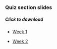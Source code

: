 ### Quiz section slides
##### Click to download

- [Week 1](/Genome373-2018/slides_site/week1.pdf)

- [Week 2](/Genome373-2018/slides_site/week2.pdf)
